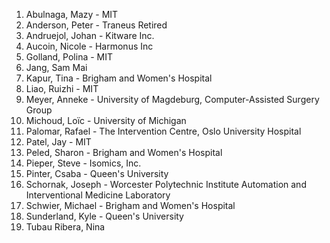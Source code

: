 <!-- PLEASE DO NOT EDIT THIS FILE: IT IS MAINTAINED BY THE ORGANIZERS BASED ON ACTUAL REGISTRATIONS -->

1. Abulnaga, Mazy - MIT
1. Anderson, Peter - Traneus	Retired
1. Andruejol, Johan - Kitware Inc.
1. Aucoin, Nicole - Harmonus Inc
1. Golland, Polina - MIT
1. Jang, Sam	Mai
1. Kapur, Tina - Brigham and Women's Hospital
1. Liao, Ruizhi - MIT
1. Meyer, Anneke - University of Magdeburg, Computer-Assisted Surgery Group
1. Michoud, Loïc - University of Michigan
1. Palomar, Rafael - The Intervention Centre, Oslo University Hospital
1. Patel, Jay - MIT
1. Peled, Sharon - Brigham and Women's Hospital
1. Pieper, Steve - Isomics, Inc.
1. Pinter, Csaba - Queen's University
1. Schornak, Joseph - Worcester Polytechnic Institute Automation and Interventional Medicine Laboratory
1. Schwier, Michael - Brigham and Women's Hospital
1. Sunderland, Kyle -	Queen's University
1. Tubau Ribera, Nina
